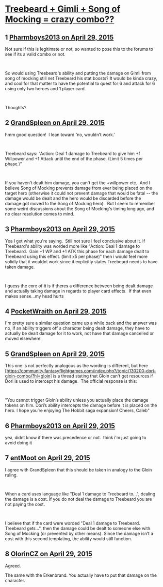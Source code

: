 # [Treebeard + Gimli + Song of Mocking = crazy combo??](https://community.fantasyflightgames.com/topic/174520-treebeard-gimli-song-of-mocking-crazy-combo/)

## 1 [Pharmboys2013 on April 29, 2015](https://community.fantasyflightgames.com/topic/174520-treebeard-gimli-song-of-mocking-crazy-combo/?do=findComment&comment=1598164)

Not sure if this is legitimate or not, so wanted to pose this to the forums to see if its a valid combo or not.

 

So would using Treebeard's ability and putting the damage on Gimli from song of mocking still net Treebeard his stat boosts? It would be kinda crazy, and cool for that matter to have the potential to quest for 6 and attack for 6 using only two heroes and 1 player card.

 

Thoughts?

## 2 [GrandSpleen on April 29, 2015](https://community.fantasyflightgames.com/topic/174520-treebeard-gimli-song-of-mocking-crazy-combo/?do=findComment&comment=1598168)

hmm good question!  I lean toward 'no, wouldn't work.'

 

Treebeard says: "Action: Deal 1 damage to Treebeard to give him +1 Willpower and +1 Attack until the end of the phase. (Limit 5 times per phase.)" 

 

If you haven't dealt him damage, you can't get the +willpower etc.  And I believe Song of Mocking prevents damage from ever being placed on the target hero (otherwise it could not prevent damage that would be fatal -- the damage would be dealt and the hero would be discarded before the damage got moved to the Song of Mocking hero).  But I seem to remember some weird discussions about the Song of Mocking's timing long ago, and no clear resolution comes to mind.

## 3 [Pharmboys2013 on April 29, 2015](https://community.fantasyflightgames.com/topic/174520-treebeard-gimli-song-of-mocking-crazy-combo/?do=findComment&comment=1598185)

Yea I get what you're saying.  Still not sure I feel conclusive about it. If Treebeard's ability was worded more like "Action: Deal 1 damage to Treebeard.  Gain +1 WP and +1 ATK this phase for each damage dealt to Treebeard using this effect. (limit x5 per phase)" then i would feel more solidly that it wouldnt work since it explicitly states Treebeard needs to have taken damage.  

 

I guess the core of it is if theres a difference between being dealt damage and actually taking damage in regards to player card effects.  If that even makes sense...my head hurts

## 4 [PocketWraith on April 29, 2015](https://community.fantasyflightgames.com/topic/174520-treebeard-gimli-song-of-mocking-crazy-combo/?do=findComment&comment=1598218)

I'm pretty sure a similar question came up a while back and the answer was no, if an ability triggers off a character being dealt damage, they have to actually be dealt damage for it to work, not have that damage cancelled or moved elsewhere.

## 5 [GrandSpleen on April 29, 2015](https://community.fantasyflightgames.com/topic/174520-treebeard-gimli-song-of-mocking-crazy-combo/?do=findComment&comment=1598230)

This one is not perfectly analogous as the wording is different, but here [https://community.fantasyflightgames.com/index.php?/topic/130200-dori-gloin-combo/?hl=gloin] is a thread stating that Gloin can't get resources if Dori is used to intercept his damage.  The official response is this:

 

"You cannot trigger Gloin’s ability unless you actually place the damage tokens on him. Dori’s ability intercepts the damage before it is placed on the hero.
I hope you’re enjoying The Hobbit saga expansion!
Cheers,
Caleb"

## 6 [Pharmboys2013 on April 29, 2015](https://community.fantasyflightgames.com/topic/174520-treebeard-gimli-song-of-mocking-crazy-combo/?do=findComment&comment=1598237)

yea, didnt know if there was precedence or not.  think i'm just going to avoid doing it

## 7 [entMoot on April 29, 2015](https://community.fantasyflightgames.com/topic/174520-treebeard-gimli-song-of-mocking-crazy-combo/?do=findComment&comment=1598264)

I agree with GrandSpleen that this should be taken in analogy to the Gloin ruling.

 

When a card uses language like "Deal 1 damage to Treebeard to...", dealing the damage is a cost. If you do not deal the damage to Treebeard you are not paying the cost.

 

I believe that if the card were worded "Deal 1 damage to Treebeard. Treebeard gets...", then the damage could be dealt to someone else with Song of Mocking (or prevented by other means). Since the damage isn't a cost with this second templating, the ability would still function.

## 8 [OlorinCZ on April 29, 2015](https://community.fantasyflightgames.com/topic/174520-treebeard-gimli-song-of-mocking-crazy-combo/?do=findComment&comment=1598303)

Agreed.

The same with the Erkenbrand. You actually have to put that damage on the character. 

